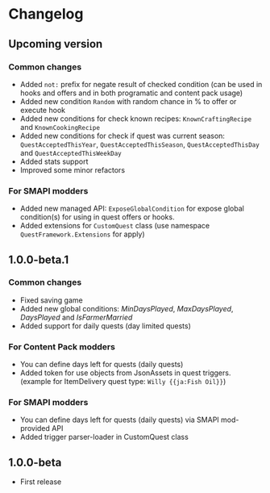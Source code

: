 ﻿# Changelog

## Upcoming version

### Common changes

- Added `not:` prefix for negate result of checked condition (can be used in hooks and offers and in both programatic and content pack usage)
- Added new condition `Random` with random chance in % to offer or execute hook
- Added new conditions for check known recipes: `KnownCraftingRecipe` and `KnownCookingRecipe`
- Added new conditions for check if quest was current season: `QuestAcceptedThisYear`, `QuestAcceptedThisSeason`, `QuestAcceptedThisDay` and `QuestAcceptedThisWeekDay`
- Added stats support
- Improved some minor refactors

### For SMAPI modders

- Added new managed API: `ExposeGlobalCondition` for expose global condition(s) for using in quest offers or hooks.
- Added extensions for `CustomQuest` class (use namespace `QuestFramework.Extensions` for apply)

## 1.0.0-beta.1

### Common changes

- Fixed saving game
- Added new global conditions: *MinDaysPlayed*, *MaxDaysPlayed*, *DaysPlayed* and *IsFarmerMarried*
- Added support for daily quests (day limited quests)

### For Content Pack modders

- You can define days left for quests (daily quests)
- Added token for use objects from JsonAssets in quest triggers. 
(example for ItemDelivery quest type: `Willy {{ja:Fish Oil}}`)

### For SMAPI modders

- You can define days left for quests (daily quests) via SMAPI mod-provided API
- Added trigger parser-loader in CustomQuest class

## 1.0.0-beta

- First release
